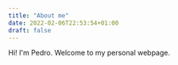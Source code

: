```yaml
---
title: "About me"
date: 2022-02-06T22:53:54+01:00
draft: false
---
```


Hi! I'm Pedro. Welcome to my personal webpage.